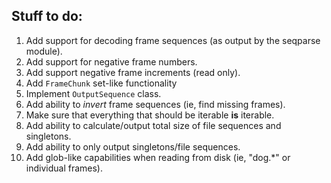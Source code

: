## Stuff to do:

1. Add support for decoding frame sequences (as output by the seqparse module).
1. Add support for negative frame numbers.
1. Add support negative frame increments (read only).
1. Add `FrameChunk` set-like functionality
1. Implement `OutputSequence` class.
1. Add ability to *invert* frame sequences (ie, find missing frames).
1. Make sure that everything that should be iterable **is** iterable.
1. Add ability to calculate/output total size of file sequences and
   singletons.
1. Add ability to only output singletons/file sequences.
1. Add glob-like capabilities when reading from disk (ie, "dog.*" or
   individual frames).

